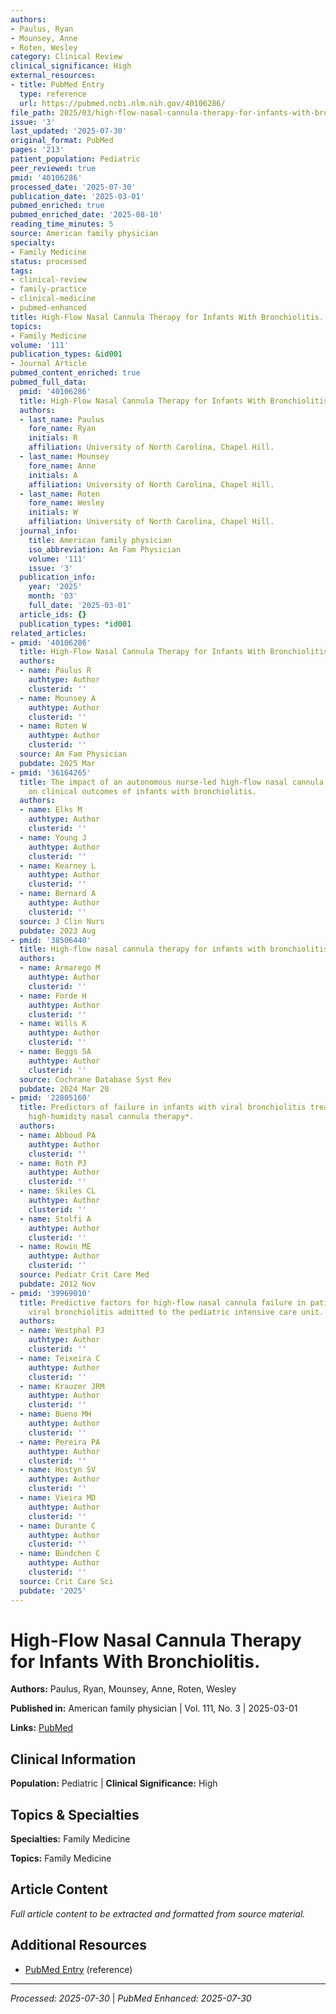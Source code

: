```yaml
---
authors:
- Paulus, Ryan
- Mounsey, Anne
- Roten, Wesley
category: Clinical Review
clinical_significance: High
external_resources:
- title: PubMed Entry
  type: reference
  url: https://pubmed.ncbi.nlm.nih.gov/40106286/
file_path: 2025/03/high-flow-nasal-cannula-therapy-for-infants-with-bronchiolit.md
issue: '3'
last_updated: '2025-07-30'
original_format: PubMed
pages: '213'
patient_population: Pediatric
peer_reviewed: true
pmid: '40106286'
processed_date: '2025-07-30'
publication_date: '2025-03-01'
pubmed_enriched: true
pubmed_enriched_date: '2025-08-10'
reading_time_minutes: 5
source: American family physician
specialty:
- Family Medicine
status: processed
tags:
- clinical-review
- family-practice
- clinical-medicine
- pubmed-enhanced
title: High-Flow Nasal Cannula Therapy for Infants With Bronchiolitis.
topics:
- Family Medicine
volume: '111'
publication_types: &id001
- Journal Article
pubmed_content_enriched: true
pubmed_full_data:
  pmid: '40106286'
  title: High-Flow Nasal Cannula Therapy for Infants With Bronchiolitis.
  authors:
  - last_name: Paulus
    fore_name: Ryan
    initials: R
    affiliation: University of North Carolina, Chapel Hill.
  - last_name: Mounsey
    fore_name: Anne
    initials: A
    affiliation: University of North Carolina, Chapel Hill.
  - last_name: Roten
    fore_name: Wesley
    initials: W
    affiliation: University of North Carolina, Chapel Hill.
  journal_info:
    title: American family physician
    iso_abbreviation: Am Fam Physician
    volume: '111'
    issue: '3'
  publication_info:
    year: '2025'
    month: '03'
    full_date: '2025-03-01'
  article_ids: {}
  publication_types: *id001
related_articles:
- pmid: '40106286'
  title: High-Flow Nasal Cannula Therapy for Infants With Bronchiolitis.
  authors:
  - name: Paulus R
    authtype: Author
    clusterid: ''
  - name: Mounsey A
    authtype: Author
    clusterid: ''
  - name: Roten W
    authtype: Author
    clusterid: ''
  source: Am Fam Physician
  pubdate: 2025 Mar
- pmid: '36164265'
  title: The impact of an autonomous nurse-led high-flow nasal cannula oxygen protocol
    on clinical outcomes of infants with bronchiolitis.
  authors:
  - name: Elks M
    authtype: Author
    clusterid: ''
  - name: Young J
    authtype: Author
    clusterid: ''
  - name: Kearney L
    authtype: Author
    clusterid: ''
  - name: Bernard A
    authtype: Author
    clusterid: ''
  source: J Clin Nurs
  pubdate: 2023 Aug
- pmid: '38506440'
  title: High-flow nasal cannula therapy for infants with bronchiolitis.
  authors:
  - name: Armarego M
    authtype: Author
    clusterid: ''
  - name: Forde H
    authtype: Author
    clusterid: ''
  - name: Wills K
    authtype: Author
    clusterid: ''
  - name: Beggs SA
    authtype: Author
    clusterid: ''
  source: Cochrane Database Syst Rev
  pubdate: 2024 Mar 20
- pmid: '22805160'
  title: Predictors of failure in infants with viral bronchiolitis treated with high-flow,
    high-humidity nasal cannula therapy*.
  authors:
  - name: Abboud PA
    authtype: Author
    clusterid: ''
  - name: Roth PJ
    authtype: Author
    clusterid: ''
  - name: Skiles CL
    authtype: Author
    clusterid: ''
  - name: Stolfi A
    authtype: Author
    clusterid: ''
  - name: Rowin ME
    authtype: Author
    clusterid: ''
  source: Pediatr Crit Care Med
  pubdate: 2012 Nov
- pmid: '39969010'
  title: Predictive factors for high-flow nasal cannula failure in patients with acute
    viral bronchiolitis admitted to the pediatric intensive care unit.
  authors:
  - name: Westphal PJ
    authtype: Author
    clusterid: ''
  - name: Teixeira C
    authtype: Author
    clusterid: ''
  - name: Krauzer JRM
    authtype: Author
    clusterid: ''
  - name: Bueno MH
    authtype: Author
    clusterid: ''
  - name: Pereira PA
    authtype: Author
    clusterid: ''
  - name: Hostyn SV
    authtype: Author
    clusterid: ''
  - name: Vieira MD
    authtype: Author
    clusterid: ''
  - name: Durante C
    authtype: Author
    clusterid: ''
  - name: Bündchen C
    authtype: Author
    clusterid: ''
  source: Crit Care Sci
  pubdate: '2025'
---
```


# High-Flow Nasal Cannula Therapy for Infants With Bronchiolitis.

**Authors:** Paulus, Ryan, Mounsey, Anne, Roten, Wesley

**Published in:** American family physician | Vol. 111, No. 3 | 2025-03-01

**Links:** [PubMed](https://pubmed.ncbi.nlm.nih.gov/40106286/)

## Clinical Information

**Population:** Pediatric | **Clinical Significance:** High

## Topics & Specialties

**Specialties:** Family Medicine

**Topics:** Family Medicine

## Article Content

*Full article content to be extracted and formatted from source material.*

## Additional Resources

- [PubMed Entry](https://pubmed.ncbi.nlm.nih.gov/40106286/) (reference)

---

*Processed: 2025-07-30* | *PubMed Enhanced: 2025-07-30*
